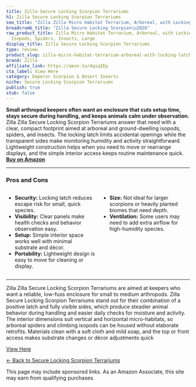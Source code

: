 ```yaml
---
title: Zilla Secure Locking Scorpion Terrariums
h1: Zilla Secure Locking Scorpion Terrariums
seo_title: "Zilla Zilla Micro Habitat Terrarium, Arboreal, with Locking\u2026"
breadcrumb_title: "Zilla Secure Locking Scorpion\u2026"
raw_product_title: Zilla Micro Habitat Terrarium, Arboreal, with Locking Latch, for
  Isopods, Spiders, Insects, Large
display_title: Zilla Secure Locking Scorpion Terrariums
type: review
product_slug: zilla-micro-habitat-terrarium-arboreal-with-locking-latch-for-isopods-s-08dbf585
brand: Zilla
affiliate_link: https://amzn.to/4qiqIEp
cta_label: View Here
category: Emperor Scorpion & Desert Inverts
niche: Secure Locking Scorpion Terrariums
publish: true
stub: false
---
```


<div id="intro" class="full-width">
  <p><strong>Small arthropod keepers often want an enclosure that cuts setup time, stays secure during handling, and keeps animals calm under observation.</strong> Zilla Zilla Secure Locking Scorpion Terrariums answer that need with a clear, compact footprint aimed at arboreal and ground-dwelling isopods, spiders, and insects. The locking latch limits accidental openings while the transparent sides make monitoring humidity and activity straightforward. Lightweight construction helps when you need to move or rearrange displays, and the simple interior access keeps routine maintenance quick. <a href="https://amzn.to/4qiqIEp" rel="nofollow sponsored noopener" target="_blank"><strong>Buy on Amazon</strong></a></p>
</div>

<hr />
<h3 id="pros-cons">Pros and Cons</h3>
<div class="pc-grid" style="display:grid;grid-template-columns:1fr 1fr;gap:16px;">
  <ul>
    <li><strong>Security:</strong> Locking latch reduces escape risk for small, quick species.</li>
    <li><strong>Visibility:</strong> Clear panels make health checks and behavior observation easy.</li>
    <li><strong>Setup:</strong> Simple interior space works well with minimal substrate and décor.</li>
    <li><strong>Portability:</strong> Lightweight design is easy to move for cleaning or display.</li>
  </ul>
  <ul>
    <li><strong>Size:</strong> Not ideal for larger scorpions or heavily planted biomes that need depth.</li>
    <li><strong>Ventilation:</strong> Some users may need to add extra airflow for high-humidity species.</li>
  </ul>
</div>
<hr />

<div class="full-width">
  <p>Zilla Zilla Secure Locking Scorpion Terrariums are aimed at keepers who want a reliable, low-fuss enclosure for small to medium arthropods. Zilla Secure Locking Scorpion Terrariums stand out for their combination of a positive latch and fully visible sides, which produce steadier animal behavior during handling and easier daily checks for moisture and activity. The interior dimensions suit vertical and horizontal micro-habitats, so arboreal spiders and climbing isopods can be housed without elaborate retrofits. Materials clean with a soft cloth and mild soap, and the top or front access makes substrate changes or décor adjustments quick
<p><a class="btn" href="https://amzn.to/4qiqIEp" target="_blank" rel="nofollow sponsored noopener">View Here</a></p>
<p><a href="/roundups/emperor-scorpion-desert-inverts/secure-locking-scorpion-terrariums/">← Back to Secure Locking Scorpion Terrariums</a></p>
<aside class="disclosure">This page may include sponsored links. As an Amazon Associate, this site may earn from qualifying purchases.</aside>
